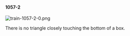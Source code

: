 #### 1057-2
![train-1057-2-0.png](https://github.com/lil-lab/nlvr/raw/master/nlvr/train/images/64/train-1057-2-0.png "train-1057-2-0.png")

There is no triangle closely touching the bottom of a box.